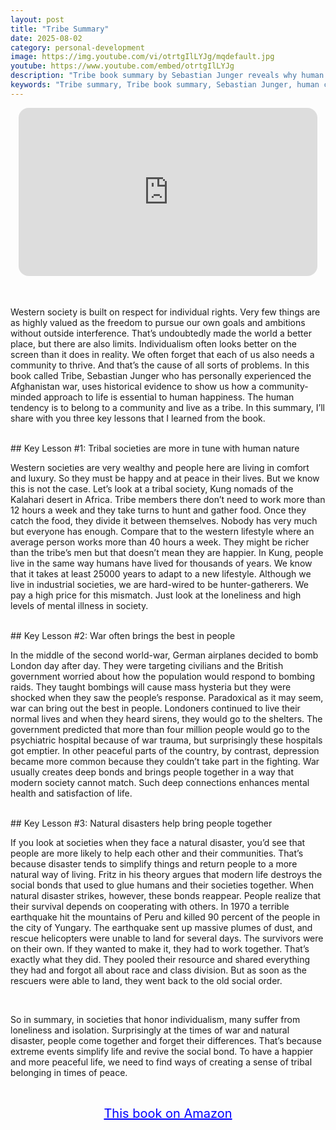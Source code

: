 ```yaml
---
layout: post
title: "Tribe Summary"
date: 2025-08-02
category: personal-development
image: https://img.youtube.com/vi/otrtgIlLYJg/mqdefault.jpg
youtube: https://www.youtube.com/embed/otrtgIlLYJg
description: "Tribe book summary by Sebastian Junger reveals why human happiness depends on belonging, community, and shared struggle. Learn how modern life contrasts with our tribal roots."
keywords: "Tribe summary, Tribe book summary, Sebastian Junger, human connection, tribal living, community, loneliness, modern society, war and disaster, social bonds"
---
```


<div style="display: flex; justify-content: center; margin-bottom: 20px;">
  <div style="aspect-ratio: 16 / 9; width: 95%; max-width: 700px; position: relative;">
    <iframe 
      src="https://www.youtube.com/embed/otrtgIlLYJg"
      title="Tribe Summary"
      allowfullscreen
      frameborder="0"
      style="position: absolute; inset: 0; width: 100%; height: 100%; border-radius: 16px;">
    </iframe>
  </div>
</div>

<div style="height: 15px;"></div>
<!-- ..................................................................... -->

Western society is built on respect for individual rights. Very few things are as highly valued as the freedom to pursue our own goals and ambitions without outside interference. That’s undoubtedly made the world a better place, but there are also limits. Individualism often looks better on the screen than it does in reality. We often forget that each of us also needs a community to thrive. And that’s the cause of all sorts of problems. In this book called Tribe, Sebastian Junger who has personally experienced the Afghanistan war, uses historical evidence to show us how a community-minded approach to life is essential to human happiness. The human tendency is to belong to a community and live as a tribe. In this summary, I’ll share with you three key lessons that I learned from the book.


<br>
## Key Lesson #1: Tribal societies are more in tune with human nature


Western societies are very wealthy and people here are living in comfort and luxury. So they must be happy and at peace in their lives. But we know this is not the case. Let’s look at a tribal society, Kung nomads of the Kalahari desert in Africa. Tribe members there don’t need to work more than 12 hours a week and they take turns to hunt and gather food. Once they catch the food, they divide it between themselves. Nobody has very much but everyone has enough. Compare that to the western lifestyle where an average person works more than 40 hours a week. They might be richer than the tribe’s men but that doesn’t mean they are happier. In Kung, people live in the same way humans have lived for thousands of years. We know that it takes at least 25000 years to adapt to a new lifestyle. Although we live in industrial societies, we are hard-wired to be hunter-gatherers. We pay a high price for this mismatch. Just look at the loneliness and high levels of mental illness in society. 



<br>
## Key Lesson #2: War often brings the best in people


In the middle of the second world-war, German airplanes decided to bomb London day after day. They were targeting civilians and the British government worried about how the population would respond to bombing raids. They taught bombings will cause mass hysteria but they were shocked when they saw the people’s response. Paradoxical as it may seem, war can bring out the best in people. Londoners continued to live their normal lives and when they heard sirens, they would go to the shelters. The government predicted that more than four million people would go to the psychiatric hospital because of war trauma, but surprisingly these hospitals got emptier. In other peaceful parts of the country, by contrast, depression became more common because they couldn’t take part in the fighting. War usually creates deep bonds and brings people together in a way that modern society cannot match. Such deep connections enhances mental health and satisfaction of life.



<br>
## Key Lesson #3: Natural disasters help bring people together


If you look at societies when they face a natural disaster, you’d see that people are more likely to help each other and their communities. That’s because disaster tends to simplify things and return people to a more natural way of living. Fritz in his theory argues that modern life destroys the social bonds that used to glue humans and their societies together. When natural disaster strikes, however, these bonds reappear. People realize that their survival depends on cooperating with others. In 1970 a terrible earthquake hit the mountains of Peru and killed 90 percent of the people in the city of Yungary. The earthquake sent up massive plumes of dust, and rescue helicopters were unable to land for several days. The survivors were on their own. If they wanted to make it, they had to work together. That’s exactly what they did. They pooled their resource and shared everything they had and forgot all about race and class division. But as soon as the rescuers were able to land, they went back to the old social order. 


<br>
 
So in summary, in societies that honor individualism, many suffer from loneliness and isolation. Surprisingly at the times of war and natural disaster, people come together and forget their differences. That’s because extreme events simplify life and revive the social bond. To have a happier and more peaceful life, we need to find ways of creating a sense of tribal belonging in times of peace. 

<br>
<p style="text-align: center;">
  <a href="https://amzn.to/3rn2Txu" target="_blank" style="color: blue; text-decoration: underline; font-size: 20px;">
    This book on Amazon
  </a>
</p>
